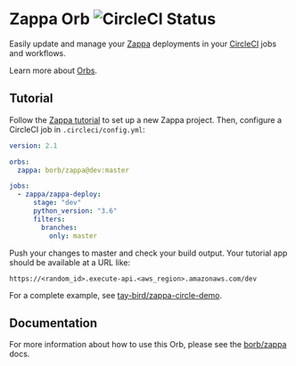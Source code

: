 # Zappa Orb ![CircleCI Status](https://circleci.com/gh/tay-bird/zappa-orb.svg "CircleCI Status")

Easily update and manage your [Zappa](https://github.com/Miserlou/Zappa "Zappa") deployments in your [CircleCI](https://circleci.com/ "CircleCI") jobs and workflows.

Learn more about [Orbs](https://github.com/CircleCI-Public/config-preview-sdk/blob/master/docs/using-orbs.md "orb").

## Tutorial

Follow the [Zappa tutorial](https://github.com/Miserlou/Zappa#installation-and-configuration "Zappa tutorial") to set up a new Zappa project. Then, configure a CircleCI job in `.circleci/config.yml`:

```yaml
version: 2.1

orbs:
  zappa: borb/zappa@dev:master

jobs:
  - zappa/zappa-deploy:
      stage: "dev"
      python_version: "3.6"
      filters:
        branches:
          only: master
```

Push your changes to master and check your build output. Your tutorial app should be available at a URL like:

```
https://<random_id>.execute-api.<aws_region>.amazonaws.com/dev
```

For a complete example, see [tay-bird/zappa-circle-demo](https://github.com/tay-bird/zappa-circle-demo "tay-bird/zappa-circle-demo").

## Documentation

For more information about how to use this Orb, please see the [borb/zappa](https://circleci.com/orbs/registry/orb/borb/zappa "borb/zappa") docs.
